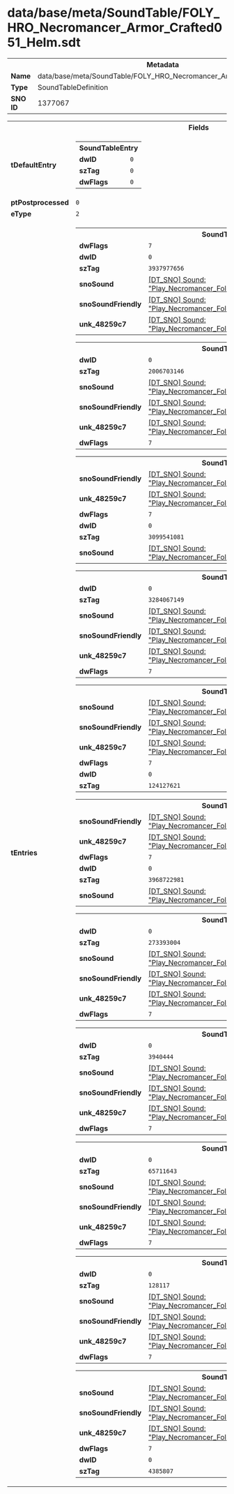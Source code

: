 <h1>data/base/meta/SoundTable/FOLY_HRO_Necromancer_Armor_Crafted051_Helm.sdt</h1><table><tr><th colspan="100%">Metadata</th></tr><tr><td><b>Name</b></td><td>data/base/meta/SoundTable/FOLY_HRO_Necromancer_Armor_Crafted051_Helm.sdt</td></tr><tr><td><b>Type</b></td><td>SoundTableDefinition</td></tr><tr><td><b>SNO ID</b></td><td>1377067</td></tr></table>

<table><tr><th colspan="100%">Fields</th></tr><tr><td><b>tDefaultEntry</b></td><td><table><tr><th colspan="100%">SoundTableEntry</th></tr><tr><td><b>dwID</b></td><td><code>0</code></td></tr><tr><td><b>szTag</b></td><td><code>0</code></td></tr><tr><td><b>dwFlags</b></td><td><code>0</code></td></tr></table>

</td></tr><tr><td><b>ptPostprocessed</b></td><td><code>0</code></td></tr><tr><td><b>eType</b></td><td><code>2</code></td></tr><tr><td><b>tEntries</b></td><td><table><tr><th colspan="100%">SoundTableEntry</th></tr><tr><td><b>dwFlags</b></td><td><code>7</code></td></tr><tr><td><b>dwID</b></td><td><code>0</code></td></tr><tr><td><b>szTag</b></td><td><code>3937977656</code></td></tr><tr><td><b>snoSound</b></td><td><a href="..\Sound\Play_Necromancer_Foley_Crafted051_Helm_AttackQuick_1P.snd.md">[DT_SNO] Sound: "Play_Necromancer_Foley_Crafted051_Helm_AttackQuick_1P"</a></td></tr><tr><td><b>snoSoundFriendly</b></td><td><a href="..\Sound\Play_Necromancer_Foley_Crafted051_Helm_AttackQuick_3P_Friendly.snd.md">[DT_SNO] Sound: "Play_Necromancer_Foley_Crafted051_Helm_AttackQuick_3P_Friendly"</a></td></tr><tr><td><b>unk_48259c7</b></td><td><a href="..\Sound\Play_Necromancer_Foley_Crafted051_Helm_AttackQuick_3P_Enemy.snd.md">[DT_SNO] Sound: "Play_Necromancer_Foley_Crafted051_Helm_AttackQuick_3P_Enemy"</a></td></tr></table>


<table><tr><th colspan="100%">SoundTableEntry</th></tr><tr><td><b>dwID</b></td><td><code>0</code></td></tr><tr><td><b>szTag</b></td><td><code>2006703146</code></td></tr><tr><td><b>snoSound</b></td><td><a href="..\Sound\Play_Necromancer_Foley_Crafted051_Helm_AttackBig_1P.snd.md">[DT_SNO] Sound: "Play_Necromancer_Foley_Crafted051_Helm_AttackBig_1P"</a></td></tr><tr><td><b>snoSoundFriendly</b></td><td><a href="..\Sound\Play_Necromancer_Foley_Crafted051_Helm_AttackBig_3P_Friendly.snd.md">[DT_SNO] Sound: "Play_Necromancer_Foley_Crafted051_Helm_AttackBig_3P_Friendly"</a></td></tr><tr><td><b>unk_48259c7</b></td><td><a href="..\Sound\Play_Necromancer_Foley_Crafted051_Helm_AttackBig_3P_Enemy.snd.md">[DT_SNO] Sound: "Play_Necromancer_Foley_Crafted051_Helm_AttackBig_3P_Enemy"</a></td></tr><tr><td><b>dwFlags</b></td><td><code>7</code></td></tr></table>


<table><tr><th colspan="100%">SoundTableEntry</th></tr><tr><td><b>snoSoundFriendly</b></td><td><a href="..\Sound\Play_Necromancer_Foley_Crafted051_Helm_AttackQuick_3P_Friendly.snd.md">[DT_SNO] Sound: "Play_Necromancer_Foley_Crafted051_Helm_AttackQuick_3P_Friendly"</a></td></tr><tr><td><b>unk_48259c7</b></td><td><a href="..\Sound\Play_Necromancer_Foley_Crafted051_Helm_AttackQuick_3P_Enemy.snd.md">[DT_SNO] Sound: "Play_Necromancer_Foley_Crafted051_Helm_AttackQuick_3P_Enemy"</a></td></tr><tr><td><b>dwFlags</b></td><td><code>7</code></td></tr><tr><td><b>dwID</b></td><td><code>0</code></td></tr><tr><td><b>szTag</b></td><td><code>3099541081</code></td></tr><tr><td><b>snoSound</b></td><td><a href="..\Sound\Play_Necromancer_Foley_Crafted051_Helm_AttackQuick_1P.snd.md">[DT_SNO] Sound: "Play_Necromancer_Foley_Crafted051_Helm_AttackQuick_1P"</a></td></tr></table>


<table><tr><th colspan="100%">SoundTableEntry</th></tr><tr><td><b>dwID</b></td><td><code>0</code></td></tr><tr><td><b>szTag</b></td><td><code>3284067149</code></td></tr><tr><td><b>snoSound</b></td><td><a href="..\Sound\Play_Necromancer_Foley_Crafted051_Helm_Bodyfall_1P.snd.md">[DT_SNO] Sound: "Play_Necromancer_Foley_Crafted051_Helm_Bodyfall_1P"</a></td></tr><tr><td><b>snoSoundFriendly</b></td><td><a href="..\Sound\Play_Necromancer_Foley_Crafted051_Helm_Bodyfall_3P_Friendly.snd.md">[DT_SNO] Sound: "Play_Necromancer_Foley_Crafted051_Helm_Bodyfall_3P_Friendly"</a></td></tr><tr><td><b>unk_48259c7</b></td><td><a href="..\Sound\Play_Necromancer_Foley_Crafted051_Helm_Bodyfall_3P_Enemy.snd.md">[DT_SNO] Sound: "Play_Necromancer_Foley_Crafted051_Helm_Bodyfall_3P_Enemy"</a></td></tr><tr><td><b>dwFlags</b></td><td><code>7</code></td></tr></table>


<table><tr><th colspan="100%">SoundTableEntry</th></tr><tr><td><b>snoSound</b></td><td><a href="..\Sound\Play_Necromancer_Foley_Crafted051_Helm_Evade_1P.snd.md">[DT_SNO] Sound: "Play_Necromancer_Foley_Crafted051_Helm_Evade_1P"</a></td></tr><tr><td><b>snoSoundFriendly</b></td><td><a href="..\Sound\Play_Necromancer_Foley_Crafted051_Helm_Evade_3P_Friendly.snd.md">[DT_SNO] Sound: "Play_Necromancer_Foley_Crafted051_Helm_Evade_3P_Friendly"</a></td></tr><tr><td><b>unk_48259c7</b></td><td><a href="..\Sound\Play_Necromancer_Foley_Crafted051_Helm_Evade_3P_Enemy.snd.md">[DT_SNO] Sound: "Play_Necromancer_Foley_Crafted051_Helm_Evade_3P_Enemy"</a></td></tr><tr><td><b>dwFlags</b></td><td><code>7</code></td></tr><tr><td><b>dwID</b></td><td><code>0</code></td></tr><tr><td><b>szTag</b></td><td><code>124127621</code></td></tr></table>


<table><tr><th colspan="100%">SoundTableEntry</th></tr><tr><td><b>snoSoundFriendly</b></td><td><a href="..\Sound\Play_Necromancer_Foley_Crafted051_Helm_GetHit_3P_Friendly.snd.md">[DT_SNO] Sound: "Play_Necromancer_Foley_Crafted051_Helm_GetHit_3P_Friendly"</a></td></tr><tr><td><b>unk_48259c7</b></td><td><a href="..\Sound\Play_Necromancer_Foley_Crafted051_Helm_GetHit_3P_Enemy.snd.md">[DT_SNO] Sound: "Play_Necromancer_Foley_Crafted051_Helm_GetHit_3P_Enemy"</a></td></tr><tr><td><b>dwFlags</b></td><td><code>7</code></td></tr><tr><td><b>dwID</b></td><td><code>0</code></td></tr><tr><td><b>szTag</b></td><td><code>3968722981</code></td></tr><tr><td><b>snoSound</b></td><td><a href="..\Sound\Play_Necromancer_Foley_Crafted051_Helm_GetHit_1P.snd.md">[DT_SNO] Sound: "Play_Necromancer_Foley_Crafted051_Helm_GetHit_1P"</a></td></tr></table>


<table><tr><th colspan="100%">SoundTableEntry</th></tr><tr><td><b>dwID</b></td><td><code>0</code></td></tr><tr><td><b>szTag</b></td><td><code>273393004</code></td></tr><tr><td><b>snoSound</b></td><td><a href="..\Sound\Play_Necromancer_Foley_Crafted051_Helm_GetHit_1P.snd.md">[DT_SNO] Sound: "Play_Necromancer_Foley_Crafted051_Helm_GetHit_1P"</a></td></tr><tr><td><b>snoSoundFriendly</b></td><td><a href="..\Sound\Play_Necromancer_Foley_Crafted051_Helm_GetHit_3P_Friendly.snd.md">[DT_SNO] Sound: "Play_Necromancer_Foley_Crafted051_Helm_GetHit_3P_Friendly"</a></td></tr><tr><td><b>unk_48259c7</b></td><td><a href="..\Sound\Play_Necromancer_Foley_Crafted051_Helm_GetHit_3P_Enemy.snd.md">[DT_SNO] Sound: "Play_Necromancer_Foley_Crafted051_Helm_GetHit_3P_Enemy"</a></td></tr><tr><td><b>dwFlags</b></td><td><code>7</code></td></tr></table>


<table><tr><th colspan="100%">SoundTableEntry</th></tr><tr><td><b>dwID</b></td><td><code>0</code></td></tr><tr><td><b>szTag</b></td><td><code>3940444</code></td></tr><tr><td><b>snoSound</b></td><td><a href="..\Sound\Play_Necromancer_Foley_Crafted051_Helm_Jump_1P.snd.md">[DT_SNO] Sound: "Play_Necromancer_Foley_Crafted051_Helm_Jump_1P"</a></td></tr><tr><td><b>snoSoundFriendly</b></td><td><a href="..\Sound\Play_Necromancer_Foley_Crafted051_Helm_Jump_3P_Friendly.snd.md">[DT_SNO] Sound: "Play_Necromancer_Foley_Crafted051_Helm_Jump_3P_Friendly"</a></td></tr><tr><td><b>unk_48259c7</b></td><td><a href="..\Sound\Play_Necromancer_Foley_Crafted051_Helm_Jump_3P_Enemy.snd.md">[DT_SNO] Sound: "Play_Necromancer_Foley_Crafted051_Helm_Jump_3P_Enemy"</a></td></tr><tr><td><b>dwFlags</b></td><td><code>7</code></td></tr></table>


<table><tr><th colspan="100%">SoundTableEntry</th></tr><tr><td><b>dwID</b></td><td><code>0</code></td></tr><tr><td><b>szTag</b></td><td><code>65711643</code></td></tr><tr><td><b>snoSound</b></td><td><a href="..\Sound\Play_Necromancer_Foley_Crafted051_Helm_JumpLand_1P.snd.md">[DT_SNO] Sound: "Play_Necromancer_Foley_Crafted051_Helm_JumpLand_1P"</a></td></tr><tr><td><b>snoSoundFriendly</b></td><td><a href="..\Sound\Play_Necromancer_Foley_Crafted051_Helm_JumpLand_3P_Friendly.snd.md">[DT_SNO] Sound: "Play_Necromancer_Foley_Crafted051_Helm_JumpLand_3P_Friendly"</a></td></tr><tr><td><b>unk_48259c7</b></td><td><a href="..\Sound\Play_Necromancer_Foley_Crafted051_Helm_JumpLand_3P_Enemy.snd.md">[DT_SNO] Sound: "Play_Necromancer_Foley_Crafted051_Helm_JumpLand_3P_Enemy"</a></td></tr><tr><td><b>dwFlags</b></td><td><code>7</code></td></tr></table>


<table><tr><th colspan="100%">SoundTableEntry</th></tr><tr><td><b>dwID</b></td><td><code>0</code></td></tr><tr><td><b>szTag</b></td><td><code>128117</code></td></tr><tr><td><b>snoSound</b></td><td><a href="..\Sound\Play_Necromancer_Foley_Crafted051_Helm_Run_1P.snd.md">[DT_SNO] Sound: "Play_Necromancer_Foley_Crafted051_Helm_Run_1P"</a></td></tr><tr><td><b>snoSoundFriendly</b></td><td><a href="..\Sound\Play_Necromancer_Foley_Crafted051_Helm_Run_3P_Friendly.snd.md">[DT_SNO] Sound: "Play_Necromancer_Foley_Crafted051_Helm_Run_3P_Friendly"</a></td></tr><tr><td><b>unk_48259c7</b></td><td><a href="..\Sound\Play_Necromancer_Foley_Crafted051_Helm_Run_3P_Enemy.snd.md">[DT_SNO] Sound: "Play_Necromancer_Foley_Crafted051_Helm_Run_3P_Enemy"</a></td></tr><tr><td><b>dwFlags</b></td><td><code>7</code></td></tr></table>


<table><tr><th colspan="100%">SoundTableEntry</th></tr><tr><td><b>snoSound</b></td><td><a href="..\Sound\Play_Necromancer_Foley_Crafted051_Helm_Walk_1P.snd.md">[DT_SNO] Sound: "Play_Necromancer_Foley_Crafted051_Helm_Walk_1P"</a></td></tr><tr><td><b>snoSoundFriendly</b></td><td><a href="..\Sound\Play_Necromancer_Foley_Crafted051_Helm_Walk_3P_Friendly.snd.md">[DT_SNO] Sound: "Play_Necromancer_Foley_Crafted051_Helm_Walk_3P_Friendly"</a></td></tr><tr><td><b>unk_48259c7</b></td><td><a href="..\Sound\Play_Necromancer_Foley_Crafted051_Helm_Walk_3P_Enemy.snd.md">[DT_SNO] Sound: "Play_Necromancer_Foley_Crafted051_Helm_Walk_3P_Enemy"</a></td></tr><tr><td><b>dwFlags</b></td><td><code>7</code></td></tr><tr><td><b>dwID</b></td><td><code>0</code></td></tr><tr><td><b>szTag</b></td><td><code>4385807</code></td></tr></table>


</td></tr></table>

